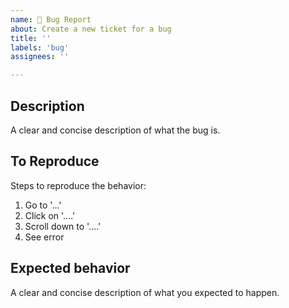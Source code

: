 ```yaml
---
name: 🐛 Bug Report
about: Create a new ticket for a bug
title: ''
labels: 'bug'
assignees: ''

---
```


## Description

A clear and concise description of what the bug is.

## To Reproduce

Steps to reproduce the behavior:
1. Go to '...'
2. Click on '....'
3. Scroll down to '....'
4. See error

## Expected behavior
A clear and concise description of what you expected to happen.
